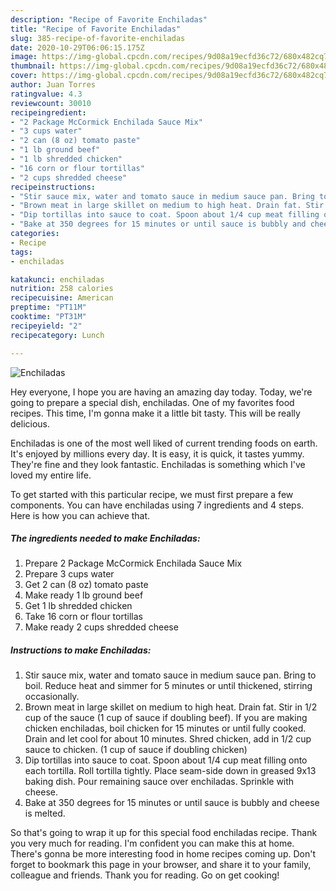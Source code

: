 ```yaml
---
description: "Recipe of Favorite Enchiladas"
title: "Recipe of Favorite Enchiladas"
slug: 385-recipe-of-favorite-enchiladas
date: 2020-10-29T06:06:15.175Z
image: https://img-global.cpcdn.com/recipes/9d08a19ecfd36c72/680x482cq70/enchiladas-recipe-main-photo.jpg
thumbnail: https://img-global.cpcdn.com/recipes/9d08a19ecfd36c72/680x482cq70/enchiladas-recipe-main-photo.jpg
cover: https://img-global.cpcdn.com/recipes/9d08a19ecfd36c72/680x482cq70/enchiladas-recipe-main-photo.jpg
author: Juan Torres
ratingvalue: 4.3
reviewcount: 30010
recipeingredient:
- "2 Package McCormick Enchilada Sauce Mix"
- "3 cups water"
- "2 can (8 oz) tomato paste"
- "1 lb ground beef"
- "1 lb shredded chicken"
- "16 corn or flour tortillas"
- "2 cups shredded cheese"
recipeinstructions:
- "Stir sauce mix, water and tomato sauce in medium sauce pan. Bring to boil. Reduce heat and simmer for 5 minutes or until thickened, stirring occasionally."
- "Brown meat in large skillet on medium to high heat. Drain fat. Stir in 1/2 cup of the sauce (1 cup of sauce if doubling beef). If you are making chicken enchiladas, boil chicken for 15 minutes or until fully cooked. Drain and let cool for about 10 minutes. Shred chicken, add in 1/2 cup sauce to chicken. (1 cup of sauce if doubling chicken)"
- "Dip tortillas into sauce to coat. Spoon about 1/4 cup meat filling onto each tortilla. Roll tortilla tightly. Place seam-side down in greased 9x13 baking dish. Pour remaining sauce over enchiladas. Sprinkle with cheese."
- "Bake at 350 degrees for 15 minutes or until sauce is bubbly and cheese is melted."
categories:
- Recipe
tags:
- enchiladas

katakunci: enchiladas 
nutrition: 258 calories
recipecuisine: American
preptime: "PT11M"
cooktime: "PT31M"
recipeyield: "2"
recipecategory: Lunch

---
```



![Enchiladas](https://img-global.cpcdn.com/recipes/9d08a19ecfd36c72/680x482cq70/enchiladas-recipe-main-photo.jpg)

Hey everyone, I hope you are having an amazing day today. Today, we're going to prepare a special dish, enchiladas. One of my favorites food recipes. This time, I'm gonna make it a little bit tasty. This will be really delicious.

Enchiladas is one of the most well liked of current trending foods on earth. It's enjoyed by millions every day. It is easy, it is quick, it tastes yummy. They're fine and they look fantastic. Enchiladas is something which I've loved my entire life.




To get started with this particular recipe, we must first prepare a few components. You can have enchiladas using 7 ingredients and 4 steps. Here is how you can achieve that.

<!--inarticleads1-->

##### The ingredients needed to make Enchiladas:

1. Prepare 2 Package McCormick Enchilada Sauce Mix
1. Prepare 3 cups water
1. Get 2 can (8 oz) tomato paste
1. Make ready 1 lb ground beef
1. Get 1 lb shredded chicken
1. Take 16 corn or flour tortillas
1. Make ready 2 cups shredded cheese




<!--inarticleads2-->

##### Instructions to make Enchiladas:

1. Stir sauce mix, water and tomato sauce in medium sauce pan. Bring to boil. Reduce heat and simmer for 5 minutes or until thickened, stirring occasionally.
1. Brown meat in large skillet on medium to high heat. Drain fat. Stir in 1/2 cup of the sauce (1 cup of sauce if doubling beef). If you are making chicken enchiladas, boil chicken for 15 minutes or until fully cooked. Drain and let cool for about 10 minutes. Shred chicken, add in 1/2 cup sauce to chicken. (1 cup of sauce if doubling chicken)
1. Dip tortillas into sauce to coat. Spoon about 1/4 cup meat filling onto each tortilla. Roll tortilla tightly. Place seam-side down in greased 9x13 baking dish. Pour remaining sauce over enchiladas. Sprinkle with cheese.
1. Bake at 350 degrees for 15 minutes or until sauce is bubbly and cheese is melted.




So that's going to wrap it up for this special food enchiladas recipe. Thank you very much for reading. I'm confident you can make this at home. There's gonna be more interesting food in home recipes coming up. Don't forget to bookmark this page in your browser, and share it to your family, colleague and friends. Thank you for reading. Go on get cooking!
